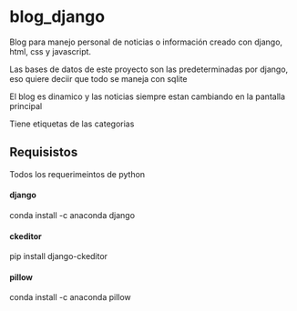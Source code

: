 # blog_django


Blog para manejo personal de noticias o información creado con django, html, css y javascript.

Las bases de datos de este proyecto son las predeterminadas por django, eso quiere deciir que todo se maneja con sqlite

El blog es dinamico y las noticias siempre estan cambiando en la pantalla principal

Tiene etiquetas de las categorias

## Requisistos

Todos los requerimeintos de python

#### django
conda install -c anaconda django

#### ckeditor
pip install django-ckeditor

#### pillow
conda install -c anaconda pillow
